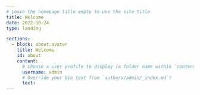 ```yaml
---
# Leave the homepage title empty to use the site title
title: Welcome
date: 2022-10-24
type: landing

sections:
  - block: about.avater
    title: Welcome
    id: about
    content:
      # Choose a user profile to display (a folder name within `content/authors/`)
      username: admin
      # Override your bio text from `authors/admin/_index.md`?
      text:
---
```

